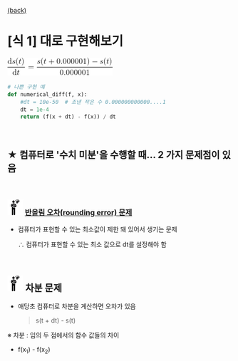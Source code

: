 [(back)](https://github.com/DoranLyong/DL_coding_master/tree/master/Self_tutorial/3_learning/MNIST_learning/4_renew-parameter/1_diff)

# [식 1] 대로 구현해보기 

<img src="diff.gif"> 


```python 
# 나쁜 구현 예 
def numerical_diff(f, x): 
    #dt = 10e-50  # 조낸 작은 수 0.000000000000....1
    dt = 1e-4
    return (f(x + dt) - f(x)) / dt 
```

<br/>

## ★ 컴퓨터로 '수치 미분'을 수행할 때... 2 가지 문제점이 있음 

<br/>

### <img src="meeting_problem.png" width=35> [반올림 오차(rounding error) 문제](https://github.com/DoranLyong/DL_coding_master/tree/master/Self_tutorial/3_learning/MNIST_learning/4_renew-parameter/1_diff/1_diff_eq/rounding_error)
* 컴퓨터가 표현할 수 있는 최소값이 제한 돼 있어서 생기는 문제 
    
    ∴ 컴퓨터가 표현할 수 있는 최소 값으로 dt를 설정해야 함 


<br/>

## <img src="meeting_problem.png" width=35> 차분 문제 
* 애당초 컴퓨터로 차분을 계산하면 오차가 있음 
    > s(t + dt) -  s(t)



※ 차분 : 임의 두 점에서의 함수 값들의 차이 
* f(x<sub>1</sub>) -  f(x<sub>2</sub>)